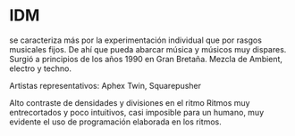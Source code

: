 # IDM


se caracteriza más por la experimentación individual que por rasgos musicales fijos. De ahí que pueda abarcar música y músicos muy dispares.
Surgió a principios de los años 1990 en Gran Bretaña. Mezcla de	Ambient, electro y techno.  

Artistas representativos: Aphex Twin, Squarepusher

Alto contraste de densidades y divisiones en el ritmo
Ritmos muy entrecortados y poco intuitivos, casi imposible para un humano, muy evidente el uso de programación elaborada en los ritmos.

